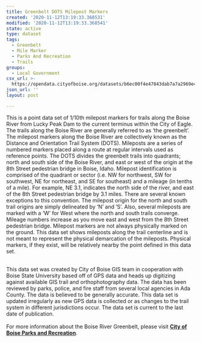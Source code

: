 ```yaml
---
title: Greenbelt DOTS Milepost Markers
created: '2020-11-12T13:19:33.368531'
modified: '2020-11-12T13:19:33.368541'
state: active
type: dataset
tags:
  - Greenbelt
  - Mile Marker
  - Parks And Recreation
  - Trails
groups:
  - Local Government
csv_url: >-
  https://opendata.cityofboise.org/datasets/b6ec00f4e47843dab7a7a2969e42f0cb_0.csv?outSR=%7B%22latestWkid%22%3A3857%2C%22wkid%22%3A102100%7D
json_url: ''
layout: post

---
```

This is a point data set of 1/10th milepost markers for trails along the Boise River from Lucky Peak Dam to the current terminus within the City of Eagle. The trails along the Boise River are generally referred to as ‘the greenbelt’. The milepost markers along the Boise River are collectively known as the Distance and Orientation Trail System (DOTS). Mileposts are a series of numbered markers placed along a route at regular intervals used as reference points. The DOTS divides the greenbelt trails into quadrants; north and south side of the Boise River, and east or west of the origin at the 8th Street pedestrian bridge in Boise, Idaho. Milepost identification is comprised of the quadrant or sector (i.e. NW for northwest, SW for southwest, NE for northeast, and SE for southeast) and a mileage (in tenths of a mile). For example, NE 3.1, indicates the north side of the river, and east of the 8th Street pedestrian bridge by 3.1 miles. There are several known exceptions to this convention. The milepost origin for the north and south trail origins are simply delineated by ‘N’ and ‘S’. Also, several mileposts are marked with a ‘W’ for West where the north and south trails converge. Mileage numbers increase as you move east and west from the 8th Street pedestrian bridge. Milepost markers are not always physically marked on the ground. This data set shows mileposts along the trail centerline and is not meant to represent the physical demarcation of the mileposts. Physical markers, if they exist, will be relatively nearby the point defined in this data set.<div><br /></div><div>This data set was created by City of Boise GIS team in cooperation with Boise State University based off of GPS data and heads up digitizing against available GIS trail and orthophotography data. The data has been reviewed by parks, police, and fire staff from several local agencies in Ada County. The data is believed to be generally accurate. This data set is updated irregularly as new GPS data is collected or as changes to the trail system in different jurisdictions occur. The data set is current to the last date of publication.</div><div><br /></div><div>For more information about the Boise River Greenbelt, please visit <a href='https://parks.cityofboise.org/parks-and-facilities/parks/greenbelt/' target='_blank'><b>City of Boise Parks and Recreation</b></a>.</div>
